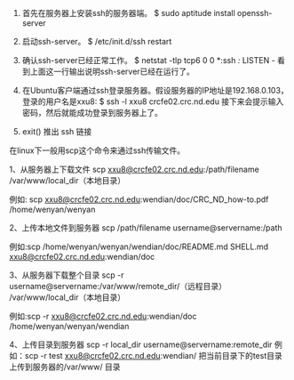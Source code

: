 

1. 首先在服务器上安装ssh的服务器端。
$ sudo aptitude install openssh-server

2. 启动ssh-server。
$ /etc/init.d/ssh restart

3. 确认ssh-server已经正常工作。
$ netstat -tlp
tcp6 0 0 *:ssh *:* LISTEN -
看到上面这一行输出说明ssh-server已经在运行了。

4. 在Ubuntu客户端通过ssh登录服务器。假设服务器的IP地址是192.168.0.103，登录的用户名是xxu8:
$ ssh -l xxu8 crcfe02.crc.nd.edu
接下来会提示输入密码，然后就能成功登录到服务器上了。

5. exit() 
   推出 ssh 链接


在linux下一般用scp这个命令来通过ssh传输文件。

1、从服务器上下载文件
scp xxu8@crcfe02.crc.nd.edu:/path/filename /var/www/local_dir（本地目录）

 例如:
    scp xxu8@crcfe02.crc.nd.edu:wendian/doc/CRC_ND_how-to.pdf /home/wenyan/wenyan


2、上传本地文件到服务器
scp /path/filename username@servername:/path 

例如:scp /home/wenyan/wenyan/wendian/doc/README.md SHELL.md xxu8@crcfe02.crc.nd.edu:wendian/doc

 

3、从服务器下载整个目录
scp -r username@servername:/var/www/remote_dir/（远程目录） /var/www/local_dir（本地目录）

例如:scp -r xxu8@crcfe02.crc.nd.edu:wendian/doc /home/wenyan/wenyan/wendian

4、上传目录到服务器
scp  -r local_dir username@servername:remote_dir
例如：scp -r test  xxu8@crcfe02.crc.nd.edu:wendian/   把当前目录下的test目录上传到服务器的/var/www/ 目录































